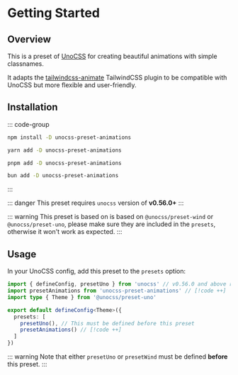 # Getting Started

## Overview

This is a preset of [UnoCSS](https://unocss.dev/) for creating beautiful animations with simple classnames.

It adapts the [tailwindcss-animate](https://github.com/jamiebuilds/tailwindcss-animate) TailwindCSS plugin to be compatible with UnoCSS but more flexible and user-friendly.

## Installation

::: code-group
```bash [npm]
npm install -D unocss-preset-animations
```
```bash [yarn]
yarn add -D unocss-preset-animations
```
```bash [pnpm]
pnpm add -D unocss-preset-animations
```
```bash [bun]
bun add -D unocss-preset-animations
```
:::

::: danger
This preset requires `unocss` version of **v0.56.0+**
:::

::: warning
This preset is based on is based on `@unocss/preset-wind` or `@unocss/preset-uno`, please make sure they are included in the `presets`, otherwise it won't work as expected.
:::

## Usage

In your UnoCSS config, add this preset to the `presets` option:

```ts
import { defineConfig, presetUno } from 'unocss' // v0.56.0 and above required
import presetAnimations from 'unocss-preset-animations' // [!code ++]
import type { Theme } from '@unocss/preset-uno'

export default defineConfig<Theme>({
  presets: [
    presetUno(), // This must be defined before this preset
    presetAnimations() // [!code ++]
  ]
})
```

::: warning
Note that either `presetUno` or `presetWind` must be defined **before** this preset.
:::

